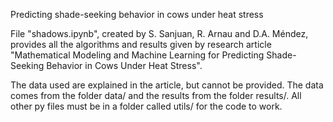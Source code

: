 Predicting shade-seeking behavior in cows under heat stress

File "shadows.ipynb", created by S. Sanjuan, R. Arnau and D.A. Méndez, provides all the algorithms and results given by research article "Mathematical Modeling and Machine Learning for Predicting Shade-Seeking Behavior in Cows Under Heat Stress".

The data used are explained in the article, but cannot be provided.
The data comes from the folder data/ and the results from the folder results/.
All other py files must be in a folder called utils/ for the code to work.
